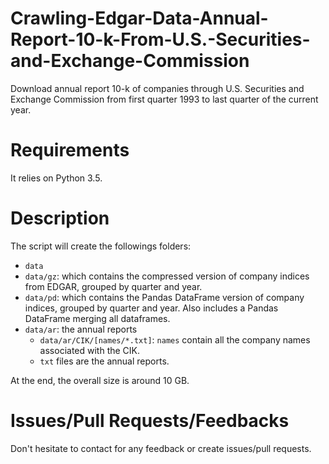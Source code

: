 # Crawling-Edgar-Data-Annual-Report-10-k-From-U.S.-Securities-and-Exchange-Commission
Download annual report 10-k of companies through U.S. Securities and Exchange Commission from first quarter 1993 to last quarter of the current year.

# Requirements
It relies on Python 3.5.

# Description

The script will create the followings folders:
- `data`
- `data/gz`: which contains the compressed version of company indices from EDGAR, grouped by quarter and year.
- `data/pd`: which contains the Pandas DataFrame version of company indices, grouped by quarter and year. Also includes a Pandas DataFrame merging all dataframes.
- `data/ar`: the annual reports
    - `data/ar/CIK/[names/*.txt]`: `names` contain all the company names associated with the CIK.
    - `txt` files are the annual reports.

At the end, the overall size is around 10 GB.
# Issues/Pull Requests/Feedbacks

Don't hesitate to contact for any feedback or create issues/pull requests.
